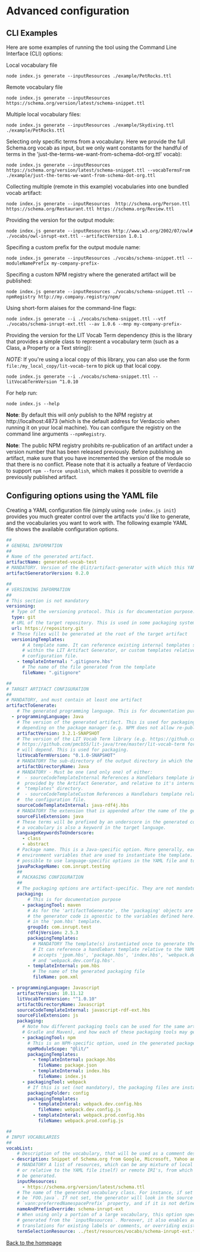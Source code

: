 # Advanced configuration

## CLI Examples

Here are some examples of running the tool using the Command Line Interface (CLI) options:

Local vocabulary file

```shell
node index.js generate --inputResources ./example/PetRocks.ttl
```

Remote vocabulary file

```shell
node index.js generate --inputResources https://schema.org/version/latest/schema-snippet.ttl
```

Multiple local vocabulary files:

```shell
node index.js generate --inputResources ./example/Skydiving.ttl ./example/PetRocks.ttl
```

Selecting only specific terms from a vocabulary.
Here we provide the full Schema.org vocab as input, but we only want constants for the handful of terms in the 'just-the-terms-we-want-from-schema-dot-org.ttl' vocab):
```shell
node index.js generate --inputResources https://schema.org/version/latest/schema-snippet.ttl --vocabTermsFrom ./example/just-the-terms-we-want-from-schema-dot-org.ttl
```

Collecting multiple (remote in this example) vocabularies into one bundled vocab artifact:
```shell
node index.js generate --inputResources  http://schema.org/Person.ttl https://schema.org/Restaurant.ttl https://schema.org/Review.ttl
```

Providing the version for the output module:
```shell
node index.js generate --inputResources http://www.w3.org/2002/07/owl# ./vocabs/owl-inrupt-ext.ttl --artifactVersion 1.0.1
```

Specifing a custom prefix for the output module name:
```shell
node index.js generate --inputResources ./vocabs/schema-snippet.ttl --moduleNamePrefix my-company-prefix-
```

Specifing a custom NPM registry where the generated artifact will be published:
```shell
node index.js generate --inputResources ./vocabs/schema-snippet.ttl --npmRegistry http://my.company.registry/npm/
```

Using short-form alaises for the command-line flags:
```shell
node index.js generate --i ./vocabs/schema-snippet.ttl --vtf ./vocabs/schema-inrupt-ext.ttl --av 1.0.6 --mnp my-company-prefix-
```

Providing the version for the LIT Vocab Term dependency (this is the library that provides a simple class to represent a vocabulary term (such as a Class, a Property or a Text string)):

*NOTE:* If you're using a local copy of this library, you can also use the form `file:/my_local_copy/lit-vocab-term` to pick up that local copy.
```shell
node index.js generate --i ./vocabs/schema-snippet.ttl --litVocabTermVersion ^1.0.10
```

For help run:
```shell
node index.js --help
```

**Note**: By default this will *only* publish to the NPM registry at http://localhost:4873 (which is the default address for Verdaccio when running it on your local machine). You can configure the registry on the command line arguments `--npmRegistry`.

**Note**: The public NPM registry prohibits re-publication of an artifact under a version number that has been released previously. Before publishing an artifact, make sure that you have incremented the version of the module so that there is no conflict. Please note that it is actually a feature of Verdaccio to support `npm --force unpublish`, which makes it possible to override a previously published artifact. 

## <a id="yaml"/> Configuring options using the YAML file

Creating a YAML configuration file (simply using `node index.js init`) provides you much greater control over the artifacts you'd like to generate, and the vocabularies you want to work with. The following example YAML file shows the available configuration options.

```yaml
##
# GENERAL INFORMATION
##
# Name of the generated artifact.
artifactName: generated-vocab-test
# MANDATORY. Version of the @lit/artifact-generator with which this YAML file is compatible
artifactGeneratorVersion: 0.2.0

##
# VERSIONING INFORMATION
##
# This section is not mandatory
versioning:
  # Type of the versioning protocol. This is for documentation purpose.
  type: git
  # URL of the target repository. This is used in some packaging systems (e.g. NPM)
  url: https://repository.git
  # These files will be generated at the root of the target artifact
  versioningTemplates: 
      # A template name. It can reference existing internal templates supplied
      # within the LIT Artifact Generator, or custom templates relative to this
      # configuration file.
    - templateInternal: ".gitignore.hbs"
      # The name of the file generated from the template
      fileName: ".gitignore"

##
# TARGET ARTIFACT CONFIGURATION
##
# MANDATORY, and must contain at least one artifact
artifactToGenerate:
    # The generated programming language. This is for documentation purpose.
  - programmingLanguage: Java
    # The version of the generated artifact. This is used for packaging.  Be aware that versioning policies differ
    # depending on the package manager (e.g. NPM does not allow re-publication of the same version, while Maven does)
    artifactVersion: 3.2.1-SNAPSHOT
    # The version of the LIT Vocab Term library (e.g. https://github.com/inrupt/lit-vocab-term-js for Javascript, 
    # https://github.com/pmcb55/lit-java/tree/master/lit-vocab-term for Java) upon which the generated vocabularies 
    # will depend. This is used for packaging.
    litVocabTermVersion: "0.1.0-SNAPSHOT"
    # MANDATORY The sub-directory of the output directory in which the current artifact will be generated.
    artifactDirectoryName: Java
    # MANDATORY - Must be one (and only one) of either:
    #  - sourceCodeTemplateInternal References a Handlebars template internally
    #  provided by the Artifact Generator, and relative to it's internal
    #  "templates" directory.
    #  - sourceCodeTemplateCustom References a Handlebars template relative to
    #  the configuration file.
    sourceCodeTemplateInternal: java-rdf4j.hbs
    # MANDATORY The extension that is appended after the name of the generated source code files.
    sourceFileExtension: java
    # These terms will be prefixed by an underscore in the generated code. It allows to prevent conflit if a term from 
    # a vocabulary is also a keyword in the target language.
    languageKeywordsToUnderscore:
      - class     
      - abstract
    # Package name. This is a Java-specific option. More generally, each 'artifactToGenerate' object is used to define
    # environment variables that are used to instantiate the template. Without changing the core code, it is therefore
    # possible to use language-specific options in the YAML file and to use them in the templates.
    javaPackageName: com.inrupt.testing
    ##
    # PACKAGING CONFIGURATION
    ##
    # The packaging options are artifact-specific. They are not mandatory.
    packaging:
        # This is for documentation purpose
      - packagingTool: maven
        # As for the 'artifactToGenerate', the 'packaging' objects are passed to the appropriate template. Therefore, 
        # the generator code is agnostic to the variables defined here. For instance, the groupId thereafter is used
        # in the 'pom.hbs' template. 
        groupId: com.inrupt.test
        rdf4jVersion: 2.5.3
        packagingTemplates: 
          # MANDATORY The template(s) instantiated once to generate the target packaging code.
          # It can reference a handlebars template relative to the YAML file, and also
          # accepts 'jpom.hbs', 'package.hbs', 'index.hbs', 'webpack.dev.config.hbs'
          # and 'webpack.dev.config.hbs'.
        - templateInternal: pom.hbs
          # The name of the generated packaging file
          fileName: pom.xml

  - programmingLanguage: Javascript
    artifactVersion: 10.11.12
    litVocabTermVersion: "^1.0.10"
    artifactDirectoryName: Javascript
    sourceCodeTemplateInternal: javascript-rdf-ext.hbs
    sourceFileExtension: js
    packaging: 
      # Note how different packaging tools can be used for the same artifact (e.g. NPM and webpack, or 
      # Gradle and Maven), and how each of these packaging tools may generate more than one file.
      - packagingTool: npm 
        # This is an NPM-specific option, used in the generated package.json
        npmModuleScope: "@lit/"
        packagingTemplates: 
          - templateInternal: package.hbs
            fileName: package.json
          - templateInternal: index.hbs
            fileName: index.js
      - packagingTool: webpack
        # If this is set (not mandatory), the packaging files are instanciated in this directory
        packagingFolder: config
        packagingTemplates:
          - templateInteral: webpack.dev.config.hbs
            fileName: webpack.dev.config.js
          - templateInteral: webpack.prod.config.hbs
            fileName: webpack.prod.config.js

##
# INPUT VOCABULARIES
##
vocabList:
    # Description of the vocabulary, that will be used as a comment describing the generated class
  - description: Snippet of Schema.org from Google, Microsoft, Yahoo and Yandex with selective terms having translations
    # MANDATORY A list of resources, which can be any mixture of local RDF files (whose path may be absolute, 
    # or relative to the YAML file itself) or remote IRI's, from which a single vocabulary source file will 
    # be generated.
    inputResources:
      - https://schema.org/version/latest/schema.ttl
    # The name of the generated vocabulary class. For instance, if set to `foo`, the corresponding Java class will
    # be `FOO.java`. If not set, the generator will look in the source RDF vocabulary for the 
    # `vann:preferredNamespacePrefix` property, and if it is not defined the generation will be interrupted.
    nameAndPrefixOverride: schema-inrupt-ext
    # When using only a portion of a large vocabulary, this option specifies a second input vocabulary that defines the subset of terms that are to be 
    # generated from the `inputResources`. Moreover, it also enables adding custom information to a vocabulary you don't have control over (e.g. adding 
    # translations for existing labels or comments, or overriding existing values, or adding completely new terms, etc.). For an example, see https://github.com/inrupt/lit-artifact-generator-js/blob/develop/test/resources/vocabs/schema-inrupt-ext.ttl.
    termSelectionResource: ../test/resources/vocabs/schema-inrupt-ext.ttl
```

[Back to the homepage](../README.md)
